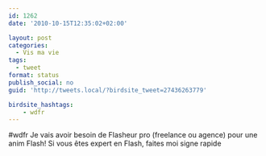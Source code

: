 ```yaml
---
id: 1262
date: '2010-10-15T12:35:02+02:00'

layout: post
categories:
  - Vis ma vie
tags:
  - tweet
format: status
publish_social: no
guid: 'http://tweets.local/?birdsite_tweet=27436263779'

birdsite_hashtags:
    - wdfr
---
```


\#wdfr Je vais avoir besoin de Flasheur pro (freelance ou agence) pour une anim Flash! Si vous êtes expert en Flash, faites moi signe rapide